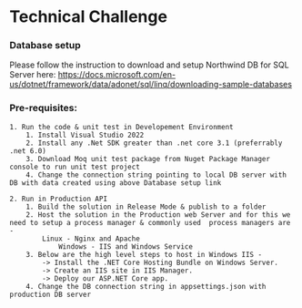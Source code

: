﻿
# Technical Challenge

### Database setup
Please follow the instruction to download and setup Northwind DB for SQL Server here:
https://docs.microsoft.com/en-us/dotnet/framework/data/adonet/sql/linq/downloading-sample-databases

### Pre-requisites: 
	1. Run the code & unit test in Developement Environment
		1. Install Visual Studio 2022
  		2. Install any .Net SDK greater than .net core 3.1 (preferrably .net 6.0)
		3. Download Moq unit test package from Nuget Package Manager console to run unit test project
  		4. Change the connection string pointing to local DB server with DB with data created using above Database setup link
		
	2. Run in Production API
		1. Build the solution in Release Mode & publish to a folder
		2. Host the solution in the Production web Server and for this we need to setup a process manager & commonly used  process managers are -
  			Linux - Nginx and Apache
     			Windows - IIS and Windows Service
		3. Below are the high level steps to host in Windows IIS - 
  			-> Install the .NET Core Hosting Bundle on Windows Server.
			-> Create an IIS site in IIS Manager.
			-> Deploy our ASP.NET Core app.
		4. Change the DB connection string in appsettings.json with production DB server

